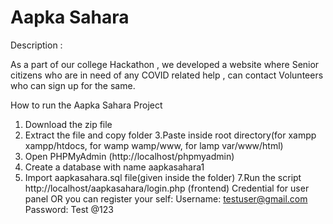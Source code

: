 # Aapka Sahara
Description :

As a part of our college Hackathon , we developed a website where Senior citizens who are in need of any COVID related help , can contact Volunteers who can sign up for the same.


How to run the Aapka Sahara Project


1. Download the  zip file
2. Extract the file and copy  folder
3.Paste inside root directory(for xampp xampp/htdocs, for wamp wamp/www, for lamp var/www/html)
4. Open PHPMyAdmin (http://localhost/phpmyadmin)
5. Create a database with name aapkasahara1
6. Import aapkasahara.sql file(given inside the folder)
7.Run the script http://localhost/aapkasahara/login.php (frontend)
Credential for user panel  OR you can register your self:
Username: testuser@gmail.com
Password: Test @123
